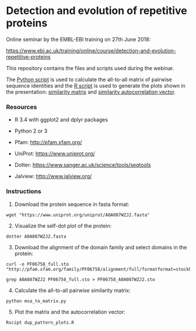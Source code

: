 # Detection and evolution of repetitive proteins

Online seminar by the EMBL-EBI training on 27th June 2018:

https://www.ebi.ac.uk/training/online/course/detection-and-evolution-repetitive-proteins

This repository contains the files and scripts used during the webinar.

The [Python script](msa_to_matrix.py) is used to calculate the all-to-all matrix of pairwise sequence identities and the [R script](dup_pattern_plots.R) is used to generate the plots shown in the presentation: [similarity matrix](A0A087WZJ2_dup-pattern.pdf) and [similarity autocorrelation vector](A0A087WZJ2_atocorrelation.pdf).

### Resources

- R 3.4 with ggplot2 and dplyr packages
- Python 2 or 3

- Pfam: http://pfam.xfam.org/
- UniProt: https://www.uniprot.org/

- Dotter: https://www.sanger.ac.uk/science/tools/seqtools
- Jalview: http://www.jalview.org/

### Instructions

1. Download the protein sequence in fasta format:

```
wget "https://www.uniprot.org/uniprot/A0A087WZJ2.fasta"
```

2. Visualize the self-dot plot of the protein:

```
dotter A0A087WZJ2.fasta
```

3. Download the alignment of the domain family and select domains in the protein:

```
curl -o PF06758_full.sto "http://pfam.xfam.org/family/PF06758/alignment/full/formatformat=stockholm&alnType=full&order=a&case=l&gaps=default&download=0"

grep A0A087WZJ2 PF06758_full.sto > PF06758_A0A087WZJ2.sto
```

4. Calculate the all-to-all pairwise similarity matrix:

```
python msa_to_matrix.py
```

5. Plot the matrix and the autocorrelation vector:

```
Rscipt dup_pattern_plots.R
```


